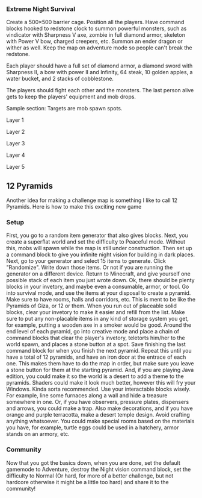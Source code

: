 ### Extreme Night Survival
Create a 500×500 barrier cage. Position all the players. Have command blocks hooked to redstone clock to summon powerful monsters, such as vindicator with Sharpness V axe, zombie in full diamond armor, skeleton with Power V bow, charged creepers, etc. Summon an ender dragon or wither as well. Keep the map on adventure mode so people can't break the redstone.

Each player should have a full set of diamond armor, a diamond sword with Sharpness II, a bow with power II and Infinity, 64 steak, 10 golden apples, a water bucket, and 2 stacks of cobblestone.

The players should fight each other and the monsters. The last person alive gets to keep the players' equipment and mob drops.

Sample section:
Targets are mob spawn spots.

Layer 1




























































Layer 2




























































Layer 3




























































Layer 4




























































Layer 5












## 12 Pyramids
Another idea for making a challenge map is something I like to call 12 Pyramids. Here is how to make this exciting new game

### Setup
First, you go to a random item generator that also gives blocks. Next, you create a superflat world and set the difficulty to Peaceful mode. Without this, mobs will spawn while the map is still under construction. Then set up a command block to give you infinite night vision for building in dark places. Next, go to your generator and select 15 items to generate. Click "Randomize". Write down those items. Or not if you are running the generator on a different device. Return to Minecraft, and give yourself one possible stack of each item you just wrote down. Ok, there should be plenty blocks in your invetory, and maybe even a consumable, armor, or tool. Go into survival mode, and use the items at your disposal to create a pyramid. Make sure to have rooms, halls and corridors, etc. This is ment to be like the Pyramids of Giza, or 12 or them. When you run out of placeable solid blocks, clear your invetory to make it easier and refill from the list. Make sure to put any non-placable items in any kind of storage system you get, for example, putting a wooden axe in a smoker would be good. Around the end level of each pyramid, go into creative mode and place a chain of command blocks that clear the player's invetory, teletorts him/her to the world spawn, and places a stone button at a spot. Save finishing the last command block for when you finish the next pyramid. Repeat this until you have a total of 12 pyramids, and have an iron door at the entrace of each one. This makes them have to do the map in order, but make sure you leave a stone button for them at the starting pyramid. And, if you are playing Java edition, you could make it so the world is a desert to add a theme to the pyramids. Shaders could make it look much better, however this will fry your Windows. Kinda sorta recommended. Use your interactable blocks wisely. For example, line some furnaces along a wall and hide a treasure somewhere in one. Or, if you have observers, pressure plates, dispensers and arrows, you could make a trap. Also make decorations, and if you have orange and purple terracotta, make a desert temple design. Avoid crafting anything whatsoever. You could make special rooms based on the materials you have, for example, turtle eggs could be used in a hatchery, armor stands on an armory, etc.

### Community
Now that you got the basics down, when you are done, set the default gamemode to Adventure, destroy the Night vision command block, set the difficulty to Normal (Or hard, for more of a better challenge, but not hardcore otherwise it might be a little too hard) and share it to the community!


